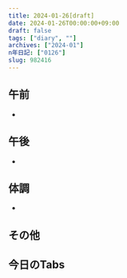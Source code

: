```yaml
---
title: 2024-01-26[draft]
date: 2024-01-26T00:00:00+09:00
draft: false
tags: ["diary", ""]
archives: ["2024-01"]
n年日記: ["0126"]
slug: 982416
---
```

## 午前
- 
## 午後
- 
## 体調
- 
## その他
## 今日のTabs